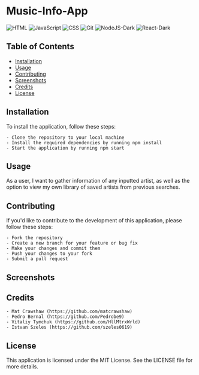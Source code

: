 # Music-Info-App

![HTML](https://user-images.githubusercontent.com/119215005/228327290-1047045e-7a5b-4aa1-97a8-692965918734.svg)
![JavaScript](https://user-images.githubusercontent.com/119215005/228327350-a33dfc85-1916-4609-9f6e-41934d9c882d.svg)
![CSS](https://user-images.githubusercontent.com/119215005/228327455-ef68cbe9-b9a2-458f-98cb-8c27306b122d.svg)
![Git](https://user-images.githubusercontent.com/119215005/228327521-5a8be7c2-1ff1-4ae7-bc60-ff6e4fa1091e.svg)
![NodeJS-Dark](https://user-images.githubusercontent.com/119215005/228327663-dff47362-7097-4a5b-9998-72657476e914.svg)
![React-Dark](https://user-images.githubusercontent.com/119215005/228327679-a12c0b4e-14a8-43d1-a066-f1fda0b5269b.svg)

## Table of Contents

- [Installation](#installation)
- [Usage](#usage)
- [Contributing](#contributing)
- [Screenshots](#screenshots)
- [Credits](#credits)
- [License](#license)

## Installation

To install the application, follow these steps:

    - Clone the repository to your local machine
    - Install the required dependencies by running npm install
    - Start the application by running npm start

## Usage

As a user, I want to gather information of any inputted artist, as well as the option to view my own library of saved artists from previous searches.

## Contributing

If you'd like to contribute to the development of this application, please follow these steps:

    - Fork the repository
    - Create a new branch for your feature or bug fix
    - Make your changes and commit them
    - Push your changes to your fork
    - Submit a pull request

## Screenshots

## Credits

    - Mat Crawshaw (https://github.com/matcrawshaw)
    - Pedro Bernal (https://github.com/Pedrobe9)
    - Vitaliy Tymchuk (https://github.com/HllMtrxWrld)
    - Istvan Szeles (https://github.com/szeles0619)

## License

This application is licensed under the MIT License. See the LICENSE file for more details.